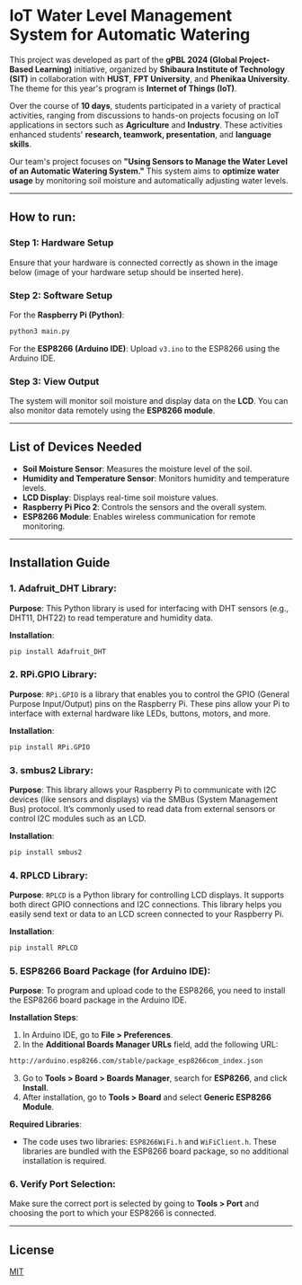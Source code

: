 
# **IoT Water Level Management System for Automatic Watering**

This project was developed as part of the **gPBL 2024 (Global Project-Based Learning)** initiative, organized by **Shibaura Institute of Technology (SIT)** in collaboration with **HUST**, **FPT University**, and **Phenikaa University**. The theme for this year's program is **Internet of Things (IoT)**.

Over the course of **10 days**, students participated in a variety of practical activities, ranging from discussions to hands-on projects focusing on IoT applications in sectors such as **Agriculture** and **Industry**. These activities enhanced students' **research, teamwork, presentation**, and **language skills**.

Our team's project focuses on **"Using Sensors to Manage the Water Level of an Automatic Watering System."** This system aims to **optimize water usage** by monitoring soil moisture and automatically adjusting water levels.

---

## **How to run:**

### **Step 1: Hardware Setup**

Ensure that your hardware is connected correctly as shown in the image below (image of your hardware setup should be inserted here).

### **Step 2: Software Setup**

For the **Raspberry Pi (Python)**:
```bash
python3 main.py
```

For the **ESP8266 (Arduino IDE)**: Upload `v3.ino` to the ESP8266 using the Arduino IDE.

### **Step 3: View Output**

The system will monitor soil moisture and display data on the **LCD**. You can also monitor data remotely using the **ESP8266 module**.

---

## **List of Devices Needed**

- **Soil Moisture Sensor**: Measures the moisture level of the soil.
- **Humidity and Temperature Sensor**: Monitors humidity and temperature levels.
- **LCD Display**: Displays real-time soil moisture values.
- **Raspberry Pi Pico 2**: Controls the sensors and the overall system.
- **ESP8266 Module**: Enables wireless communication for remote monitoring.

---

## **Installation Guide**

### 1. **Adafruit_DHT Library**:

**Purpose**: This Python library is used for interfacing with DHT sensors (e.g., DHT11, DHT22) to read temperature and humidity data.

**Installation**:
```bash
pip install Adafruit_DHT
```

### 2. **RPi.GPIO Library**:

**Purpose**: `RPi.GPIO` is a library that enables you to control the GPIO (General Purpose Input/Output) pins on the Raspberry Pi. These pins allow your Pi to interface with external hardware like LEDs, buttons, motors, and more.

**Installation**:
```bash
pip install RPi.GPIO
```

### 3. **smbus2 Library**:

**Purpose**: This library allows your Raspberry Pi to communicate with I2C devices (like sensors and displays) via the SMBus (System Management Bus) protocol. It’s commonly used to read data from external sensors or control I2C modules such as an LCD.

**Installation**:
```bash
pip install smbus2
```

### 4. **RPLCD Library**:

**Purpose**: `RPLCD` is a Python library for controlling LCD displays. It supports both direct GPIO connections and I2C connections. This library helps you easily send text or data to an LCD screen connected to your Raspberry Pi.

**Installation**:
```bash
pip install RPLCD
```

### 5. **ESP8266 Board Package (for Arduino IDE)**:

**Purpose**: To program and upload code to the ESP8266, you need to install the ESP8266 board package in the Arduino IDE.

**Installation Steps**:

1. In Arduino IDE, go to **File > Preferences**.
2. In the **Additional Boards Manager URLs** field, add the following URL:
```bash
http://arduino.esp8266.com/stable/package_esp8266com_index.json
```
3. Go to **Tools > Board > Boards Manager**, search for **ESP8266**, and click **Install**.
4. After installation, go to **Tools > Board** and select **Generic ESP8266 Module**.

**Required Libraries**:
- The code uses two libraries: `ESP8266WiFi.h` and `WiFiClient.h`. These libraries are bundled with the ESP8266 board package, so no additional installation is required.

### **6. Verify Port Selection:**

Make sure the correct port is selected by going to **Tools > Port** and choosing the port to which your ESP8266 is connected.

---

## **License**

[MIT](https://choosealicense.com/licenses/mit/)
